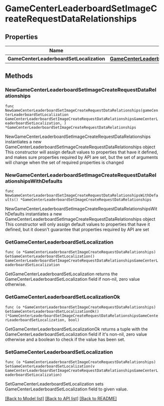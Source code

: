 # GameCenterLeaderboardSetImageCreateRequestDataRelationships

## Properties

Name | Type | Description | Notes
------------ | ------------- | ------------- | -------------
**GameCenterLeaderboardSetLocalization** | [**GameCenterLeaderboardSetImageCreateRequestDataRelationshipsGameCenterLeaderboardSetLocalization**](GameCenterLeaderboardSetImageCreateRequestDataRelationshipsGameCenterLeaderboardSetLocalization.md) |  | 

## Methods

### NewGameCenterLeaderboardSetImageCreateRequestDataRelationships

`func NewGameCenterLeaderboardSetImageCreateRequestDataRelationships(gameCenterLeaderboardSetLocalization GameCenterLeaderboardSetImageCreateRequestDataRelationshipsGameCenterLeaderboardSetLocalization, ) *GameCenterLeaderboardSetImageCreateRequestDataRelationships`

NewGameCenterLeaderboardSetImageCreateRequestDataRelationships instantiates a new GameCenterLeaderboardSetImageCreateRequestDataRelationships object
This constructor will assign default values to properties that have it defined,
and makes sure properties required by API are set, but the set of arguments
will change when the set of required properties is changed

### NewGameCenterLeaderboardSetImageCreateRequestDataRelationshipsWithDefaults

`func NewGameCenterLeaderboardSetImageCreateRequestDataRelationshipsWithDefaults() *GameCenterLeaderboardSetImageCreateRequestDataRelationships`

NewGameCenterLeaderboardSetImageCreateRequestDataRelationshipsWithDefaults instantiates a new GameCenterLeaderboardSetImageCreateRequestDataRelationships object
This constructor will only assign default values to properties that have it defined,
but it doesn't guarantee that properties required by API are set

### GetGameCenterLeaderboardSetLocalization

`func (o *GameCenterLeaderboardSetImageCreateRequestDataRelationships) GetGameCenterLeaderboardSetLocalization() GameCenterLeaderboardSetImageCreateRequestDataRelationshipsGameCenterLeaderboardSetLocalization`

GetGameCenterLeaderboardSetLocalization returns the GameCenterLeaderboardSetLocalization field if non-nil, zero value otherwise.

### GetGameCenterLeaderboardSetLocalizationOk

`func (o *GameCenterLeaderboardSetImageCreateRequestDataRelationships) GetGameCenterLeaderboardSetLocalizationOk() (*GameCenterLeaderboardSetImageCreateRequestDataRelationshipsGameCenterLeaderboardSetLocalization, bool)`

GetGameCenterLeaderboardSetLocalizationOk returns a tuple with the GameCenterLeaderboardSetLocalization field if it's non-nil, zero value otherwise
and a boolean to check if the value has been set.

### SetGameCenterLeaderboardSetLocalization

`func (o *GameCenterLeaderboardSetImageCreateRequestDataRelationships) SetGameCenterLeaderboardSetLocalization(v GameCenterLeaderboardSetImageCreateRequestDataRelationshipsGameCenterLeaderboardSetLocalization)`

SetGameCenterLeaderboardSetLocalization sets GameCenterLeaderboardSetLocalization field to given value.



[[Back to Model list]](../README.md#documentation-for-models) [[Back to API list]](../README.md#documentation-for-api-endpoints) [[Back to README]](../README.md)


